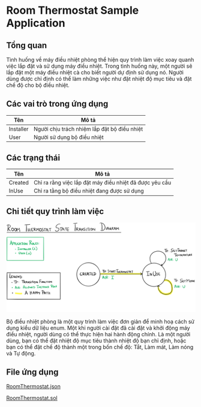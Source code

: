 # Room Thermostat Sample Application

## Tổng quan

Tình huống về máy điều nhiệt phòng thể hiện quy trình làm việc xoay quanh việc lắp đặt và sử dụng máy điều nhiệt. Trong tình huống này, một người sẽ lắp đặt một máy điều nhiệt cà cho biết người dự định sử dụng nó. Người dùng được chỉ định có thể làm những việc như đặt nhiệt độ mục tiêu và đặt chế độ cho bộ điều nhiệt.

## Các vai trò trong ứng dụng

| Tên       | Mô tả                                        |
| --------- | -------------------------------------------- |
| Installer | Người chịu trách nhiệm lắp đặt bộ điều nhiệt |
| User      | Người sử dụng bộ điều nhiệt                  |

## Các trạng thái

| Tên     | Mô tả                                                   |
| ------- | ------------------------------------------------------- |
| Created | Chỉ ra rằng việc lắp đặt máy điều nhiệt đã được yêu cầu |
| InUse   | Chỉ ra tằng bộ điều nhiệt đang được sử dụng             |

## Chi tiết quy trình làm việc

![Room Thermostat Workflow Details](https://raw.githubusercontent.com/Azure-Samples/blockchain/master/blockchain-workbench/application-and-smart-contract-samples/room-thermostat/media/roomthermostat.png)

Bộ điều nhiệt phòng là một quy trình làm việc đơn giản để minh hoạ cách sử dụng kiểu dữ liệu enum. Một khi người cài đặt đã cài đặt và khởi động máy điều nhiệt, người dùng có thể thực hiện hai hành động chính. Là một người dùng, bạn có thể đặt nhiệt độ mục tiêu thành nhiệt độ bạn chỉ định, hoặc bạn có thể đặt chế độ thành một trong bốn chế độ: Tắt, Làm mát, Làm nóng và Tự động.

## File ứng dụng

[RoomThermostat.json](https://github.com/Azure-Samples/blockchain/blob/master/blockchain-workbench/application-and-smart-contract-samples/room-thermostat/ethereum/RoomThermostat.json)

[RoomThermostat.sol](https://github.com/Azure-Samples/blockchain/blob/master/blockchain-workbench/application-and-smart-contract-samples/room-thermostat/ethereum/RoomThermostat.sol)